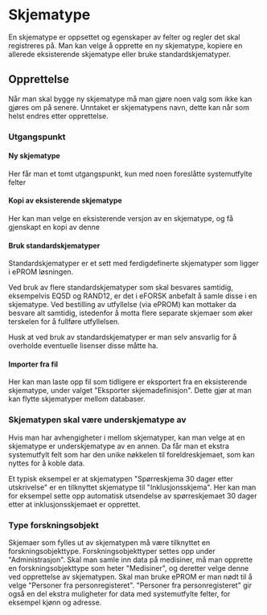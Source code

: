# Skjematype

En skjematype er oppsettet og egenskaper av felter og regler det skal registreres på. 
Man kan velge å opprette en ny skjematype, kopiere en allerede eksisterende skjematype eller bruke standardskjematyper.

## Opprettelse

Når man skal bygge ny skjematype må man gjøre noen valg som ikke kan gjøres om på senere. Unntaket er skjematypens navn, dette kan når som helst endres etter opprettelse.

### Utgangspunkt

#### Ny skjematype
Her får man et tomt utgangspunkt, kun med noen foreslåtte systemutfylte felter

#### Kopi av eksisterende skjematype
Her kan man velge en eksisterende versjon av en skjematype, og få gjenskapt en kopi av denne

#### Bruk standardskjematyper
Standardskjematyper er et sett med ferdigdefinerte skjematyper som ligger i ePROM løsningen.

Ved bruk av flere standardskjematyper som skal besvares samtidig, eksempelvis EQ5D og RAND12, er det i eFORSK anbefalt å samle disse i en skjematype. Ved bestilling av utfyllelse (via ePROM) kan mottaker da besvare alt samtidig, istedenfor å motta flere separate skjemaer som øker terskelen for å fullføre utfyllelsen.

Husk at ved bruk av standardskjematyper er man selv ansvarlig for å overholde eventuelle lisenser disse måtte ha.

#### Importer fra fil
Her kan man laste opp fil som tidligere er eksportert fra en eksisterende skjematype, under valget "Eksporter skjemadefinisjon". Dette gjør at man kan flytte skjematyper mellom databaser.

### Skjematypen skal være underskjematype av

Hvis man har avhengigheter i mellom skjematyper, kan man velge at en skjematype er underskjematype av en annen. Da får man et ekstra systemutfylt felt som har den unike nøkkelen til foreldreskjemaet, som kan nyttes for å koble data. 

Et typisk eksempel er at skjematypen "Spørreskjema 30 dager etter utskrivelse" er en tilknyttet skjematype til "Inklusjonsskjema". Her kan man for eksempel sette opp automatisk utsendelse av spørreskjemaet 30 dager etter at inklusjonsskjemaet er opprettet.

### Type forskningsobjekt

Skjemaer som fylles ut av skjematypen må være tilknyttet en forskningsobjekttype. Forskningsobjekttyper settes opp under "Administrasjon". Skal man samle inn data på medisiner, må man opprette en forskningsobjekttype som heter "Medisiner", og deretter velge denne ved opprettelse av skjematypen. Skal man bruke ePROM er man nødt til å velge "Personer fra personregisteret". "Personer fra personregisteret" gir også en del ekstra muligheter for data med systemutfylte felter, for eksempel kjønn og adresse.
